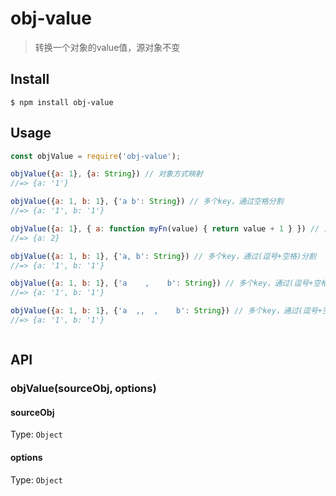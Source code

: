 # obj-value

> 转换一个对象的value值，源对象不变


## Install

```
$ npm install obj-value
```


## Usage

```js
const objValue = require('obj-value');

objValue({a: 1}, {a: String}) // 对象方式映射
//=> {a: '1'}

objValue({a: 1, b: 1}, {'a b': String}) // 多个key，通过空格分割
//=> {a: '1', b: '1'}

objValue({a: 1}, { a: function myFn(value) { return value + 1 } }) // 自定义函数方式
//=> {a: 2}

objValue({a: 1, b: 1}, {'a, b': String}) // 多个key，通过(逗号+空格)分割
//=> {a: '1', b: '1'}

objValue({a: 1, b: 1}, {'a    ,    b': String}) // 多个key，通过(逗号+空格)分割
//=> {a: '1', b: '1'}

objValue({a: 1, b: 1}, {'a  ,,  ,    b': String}) // 多个key，通过(逗号+空格)分割
//=> {a: '1', b: '1'}



```


## API

### objValue(sourceObj, options)

#### sourceObj

Type: `Object`

#### options

Type: `Object`

